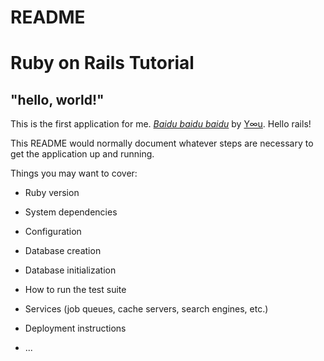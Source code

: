 # README

# Ruby on Rails Tutorial

## "hello, world!"

This is the first application for me.
[*Baidu baidu baidu*](https://www.baidu.com/)
by [Y∞u](https://coding.net/u/uforever). Hello rails!

This README would normally document whatever steps are necessary to get the
application up and running.

Things you may want to cover:

* Ruby version

* System dependencies

* Configuration

* Database creation

* Database initialization

* How to run the test suite

* Services (job queues, cache servers, search engines, etc.)

* Deployment instructions

* ...
